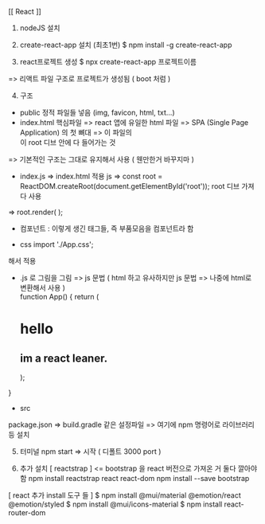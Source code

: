 [[ React ]]

1. nodeJS 설치 

2. create-react-app 설치 (최초1번)
$ npm install -g create-react-app

3. react프로젝트 생성
$ npx create-react-app 프로젝트이름

=> 리액트 파일 구조로 프로젝트가 생성됨 ( boot 처럼 ) 


4. 구조 
- public 
정적 파일들 넣음 (img, favicon, html, txt...)
- index.html 핵심파일 
=> react 앱에 유일한 html 파일 
=> SPA (Single Page Application) 의 첫 뼈대 
=> 이 파일의 <div id=root></div> 이 root 디브 안에 다 들어가는 것 

=> 기본적인 구조는 그대로 유지해서 사용 
( 웬만한거 바꾸지마 ) 


- index.js 
=> index.html 적용 js 
=> const root = ReactDOM.createRoot(document.getElementById('root'));
root 디브 가져다 사용 

=> root.render(
    <App />
);

- 컴포넌트 
<App />  : 이렇게 생긴 태그들, 즉 부품모음을 컴포넌트라 함 


- css 
import './App.css';

해서 적용 


- .js 로 그림을 그림 => js 문법 ( html 하고 유사하지만  js 문법 => 나중에 html로 변환해서 사용 )  
function App() {
  return (
    <h1>hello</h1>
    <h2>im a react leaner. </h2>
  );
}

- src 



package.json 
=> build.gradle 같은 설정파일 
=> 여기에 npm 명령어로 라이브러리 등 설치 


5. 터미널 
npm start
=> 시작 
( 디폴트 3000 port ) 


6. 추가 설치
[ reactstrap ] <= bootstrap 을 react 버전으로 가져온 거 
둘다 깔아야함 
npm install reactstrap react react-dom
npm install --save bootstrap


[ react 추가 install 도구 들 ] 
$ npm install @mui/material @emotion/react @emotion/styled
$ npm install @mui/icons-material
$ npm install react-router-dom